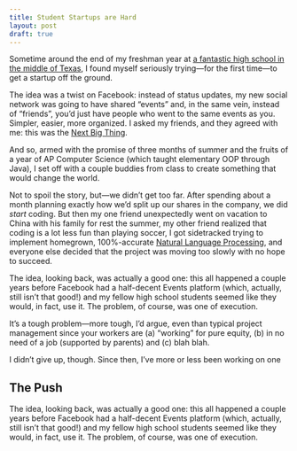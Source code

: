 ```yaml
---
title: Student Startups are Hard
layout: post
draft: true
---
```


Sometime around the end of my freshman year at [<span>a fantastic high school in the middle of Texas</span>](http://whschaps.com/?ref=aaron-yodaiken), I found myself seriously trying—for the first time—to get a startup off the ground.

The idea was a twist on Facebook: instead of status updates, my new social network was going to have shared “events” and, in the same vein, instead of “friends”, you’d just have people who went to the same events as you. Simpler, easier, more organized. I asked my friends, and they agreed with me: this was the [<span>Next Big Thing</span>](http://dictionary.reference.com/browse/next+big+thing).

And so, armed with the promise of three months of summer and the fruits of a year of AP Computer Science (which taught elementary OOP through Java), I set off with a couple buddies from class to create something that would change the world.

Not to spoil the story, but—we didn’t get too far. After spending about a month planning exactly how we’d split up our shares in the company, we did *start* coding. But then my one friend unexpectedly went on vacation to China with his family for rest the summer, my other friend realized that coding is a lot less fun than playing soccer, I got sidetracked trying to implement homegrown, 100%-accurate [<span>Natural Language Processing</span>](http://en.wikipedia.org/wiki/Natural_language_processing), and everyone else decided that the project was moving too slowly with no hope to succeed.

The idea, looking back, was actually a good one: this all happened a couple years before Facebook had a half-decent Events platform (which, actually, still isn’t that good!) and my fellow high school students seemed like they would, in fact, use it. The problem, of course, was one of execution.

It’s a tough problem—more tough, I’d argue, even than typical project management since your workers are (a) “working” for pure equity, (b) in no need of a job (supported by parents) and (c) blah blah.

I didn’t give up, though. Since then, I’ve more or less been working on one

## The Push

The idea, looking back, was actually a good one: this all happened a couple years before Facebook had a half-decent Events platform (which, actually, still isn’t that good!) and my fellow high school students seemed like they would, in fact, use it. The problem, of course, was one of execution.
